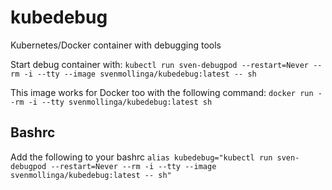 # kubedebug
Kubernetes/Docker container with debugging tools

Start debug container with:
```kubectl run sven-debugpod --restart=Never --rm -i --tty --image svenmollinga/kubedebug:latest -- sh```

This image works for Docker too with the following command:
```docker run --rm -i --tty svenmollinga/kubedebug:latest sh```

## Bashrc
Add the following to your bashrc
```alias kubedebug="kubectl run sven-debugpod --restart=Never --rm -i --tty --image svenmollinga/kubedebug:latest -- sh"```

